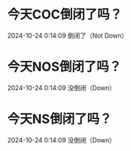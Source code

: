 # 今天COC倒闭了吗？

2024-10-24 0:14:09 倒闭了（Not Down）

# 今天NOS倒闭了吗？

2024-10-24 0:14:09 没倒闭（Down）

# 今天NS倒闭了吗？

2024-10-24 0:14:09 没倒闭（Down）

